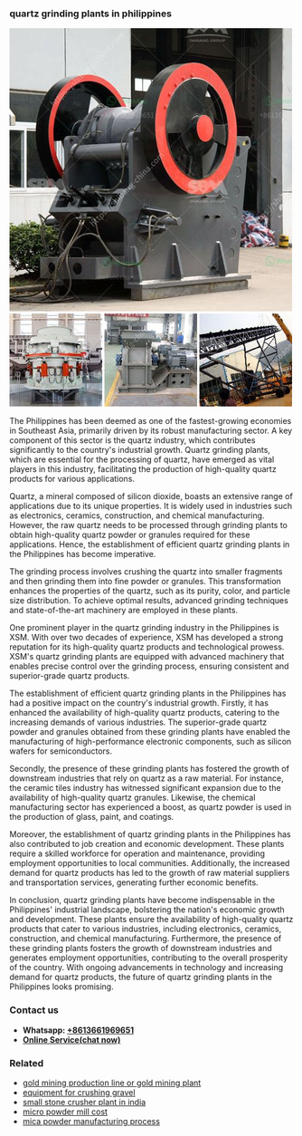 <h3>quartz grinding plants in philippines</h3><img src='1706754061.jpg' alt=''><p>The Philippines has been deemed as one of the fastest-growing economies in Southeast Asia, primarily driven by its robust manufacturing sector. A key component of this sector is the quartz industry, which contributes significantly to the country's industrial growth. Quartz grinding plants, which are essential for the processing of quartz, have emerged as vital players in this industry, facilitating the production of high-quality quartz products for various applications.</p><p>Quartz, a mineral composed of silicon dioxide, boasts an extensive range of applications due to its unique properties. It is widely used in industries such as electronics, ceramics, construction, and chemical manufacturing. However, the raw quartz needs to be processed through grinding plants to obtain high-quality quartz powder or granules required for these applications. Hence, the establishment of efficient quartz grinding plants in the Philippines has become imperative.</p><p>The grinding process involves crushing the quartz into smaller fragments and then grinding them into fine powder or granules. This transformation enhances the properties of the quartz, such as its purity, color, and particle size distribution. To achieve optimal results, advanced grinding techniques and state-of-the-art machinery are employed in these plants.</p><p>One prominent player in the quartz grinding industry in the Philippines is XSM. With over two decades of experience, XSM has developed a strong reputation for its high-quality quartz products and technological prowess. XSM's quartz grinding plants are equipped with advanced machinery that enables precise control over the grinding process, ensuring consistent and superior-grade quartz products.</p><p>The establishment of efficient quartz grinding plants in the Philippines has had a positive impact on the country's industrial growth. Firstly, it has enhanced the availability of high-quality quartz products, catering to the increasing demands of various industries. The superior-grade quartz powder and granules obtained from these grinding plants have enabled the manufacturing of high-performance electronic components, such as silicon wafers for semiconductors.</p><p>Secondly, the presence of these grinding plants has fostered the growth of downstream industries that rely on quartz as a raw material. For instance, the ceramic tiles industry has witnessed significant expansion due to the availability of high-quality quartz granules. Likewise, the chemical manufacturing sector has experienced a boost, as quartz powder is used in the production of glass, paint, and coatings.</p><p>Moreover, the establishment of quartz grinding plants in the Philippines has also contributed to job creation and economic development. These plants require a skilled workforce for operation and maintenance, providing employment opportunities to local communities. Additionally, the increased demand for quartz products has led to the growth of raw material suppliers and transportation services, generating further economic benefits.</p><p>In conclusion, quartz grinding plants have become indispensable in the Philippines' industrial landscape, bolstering the nation's economic growth and development. These plants ensure the availability of high-quality quartz products that cater to various industries, including electronics, ceramics, construction, and chemical manufacturing. Furthermore, the presence of these grinding plants fosters the growth of downstream industries and generates employment opportunities, contributing to the overall prosperity of the country. With ongoing advancements in technology and increasing demand for quartz products, the future of quartz grinding plants in the Philippines looks promising.</p><h3>Contact us</h3><ul><li><strong>Whatsapp:&nbsp;<a href="https://wa.me/8613661969651">+8613661969651</a></strong></li><li><a href="https://swt.shibang-china.com/?git&amp;zhl&amp;quartz grinding plants in philippines"><strong>Online Service(chat now)</strong></a></li></ul><h3>Related</h3><ul><li><a href='gold mining production line or gold mining plant.md'>gold mining production line or gold mining plant</a></li><li><a href='equipment for crushing gravel.md'>equipment for crushing gravel</a></li><li><a href='small stone crusher plant in india.md'>small stone crusher plant in india</a></li><li><a href='micro powder mill cost.md'>micro powder mill cost</a></li><li><a href='mica powder manufacturing process.md'>mica powder manufacturing process</a></li></ul>